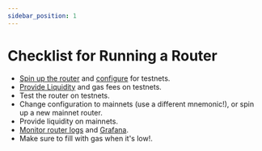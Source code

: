 ```yaml
---
sidebar_position: 1
---
```


# Checklist for Running a Router

- [Spin up the router](./spinning-up) and [configure](./configuration) for testnets.
- [Provide Liquidity](./providing-liquidity) and gas fees on testnets.
- Test the router on testnets.
- Change configuration to mainnets (use a different mnemonic!), or spin up a new mainnet router.
- Provide liquidity on mainnets.
- [Monitor router logs](./spinning-up#view-logs) and [Grafana](./spinning-up#grafana-dashboard).
- Make sure to fill with gas when it's low!.
